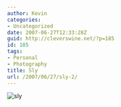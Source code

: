 ```yaml
---
author: Kevin
categories:
- Uncategorized
date: 2007-06-27T12:33:28Z
guid: http://cleverswine.net/?p=185
id: 185
tags:
- Personal
- Photography
title: Sly
url: /2007/06/27/sly-2/
---
```


<img src="https://i2.wp.com/farm2.static.flickr.com/1299/640468787_76a69a8d24_m_d.jpg?w=840" alt="sly" data-recalc-dims="1" />